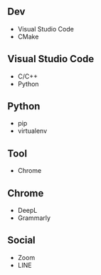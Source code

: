 ## Dev
- Visual Studio Code
- CMake

## Visual Studio Code
- C/C++
- Python

## Python
- pip
- virtualenv

## Tool
- Chrome

## Chrome
- DeepL
- Grammarly

## Social
- Zoom
- LINE

